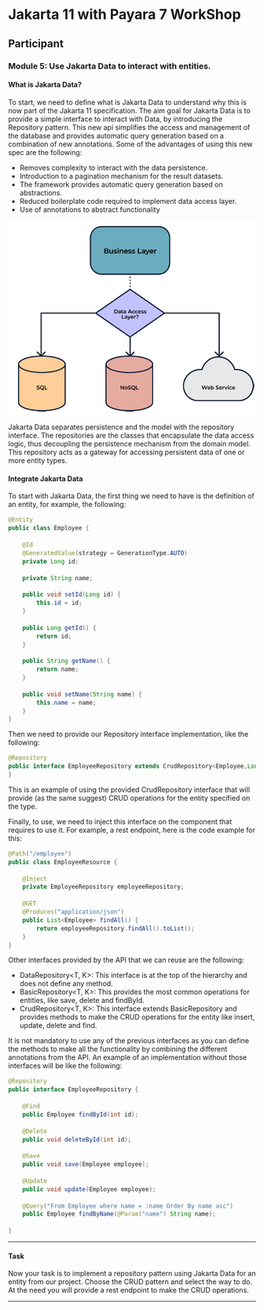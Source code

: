 # Jakarta 11 with Payara 7 WorkShop

## Participant

### **Module 5: Use Jakarta Data to interact with entities.**

#### What is Jakarta Data?

To start, we need to define what is Jakarta Data to understand why this is now part of the Jakarta 11 specification. The aim goal for Jakarta Data is to provide a simple interface to interact with Data, by introducing the Repository pattern. This new api simplifies the access and management of the database and provides automatic query generation based on a combination of new annotations. Some of the advantages of using this new spec are the following:

- Removes complexity to interact with the data persistence.
- Introduction to a pagination mechanism for the result datasets.
- The framework provides automatic query generation based on abstractions.
- Reduced boilerplate code required to implement data access layer.
- Use of annotations to abstract functionality

![Repository Pattern](img/repositoryPattern.png)

Jakarta Data separates persistence and the model with the repository interface. The repositories are the classes that encapsulate the data access logic, thus decoupling the persistence mechanism from the domain model. This repository acts as a gateway for accessing persistent data of one or more entity types.


#### Integrate Jakarta Data 

To start with Jakarta Data, the first thing we need to have is the definition of an entity, for example, the following:

```java
@Entity
public class Employee {

    @Id
    @GeneratedValue(strategy = GenerationType.AUTO)
    private Long id;
    
    private String name;

    public void setId(Long id) {
        this.id = id;
    }

    public Long getId() {
        return id;
    }

    public String getName() {
        return name;
    }

    public void setName(String name) {
        this.name = name;
    }
}
```

Then we need to provide our Repository interface implementation, like the following:

```java
@Repository
public interface EmployeeRepository extends CrudRepository<Employee,Long> {
}
```
This is an example of using the provided CrudRepository interface that will provide (as the same suggest) CRUD operations for the entity specified on the type.

Finally, to use, we need to inject this interface on the component that requires to use it. For example, a rest endpoint, here is the code example for this:

```java
@Path("/employee")
public class EmployeeResource {

    @Inject
    private EmployeeRepository employeeRepository;

    @GET
    @Produces("application/json")
    public List<Employee> findAll() {
        return employeeRepository.findAll().toList();
    }
}
```

Other interfaces provided by the API that we can reuse are the following:

- DataRepository<T, K>: This interface is at the top of the hierarchy and does not define any method.
- BasicRepository<T, K>: This provides the most common operations for entities, like save, delete and findById.
- CrudRepository<T, K>: This interface extends BasicRepository and provides methods to make the CRUD operations for the entity like insert, update, delete and find.

It is not mandatory to use any of the previous interfaces as you can define the methods to make all the functionality by combining the different annotations from the API. An example of an implementation without those interfaces will be like the following:

```java
@Repository
public interface EmployeeRepository {
    
    @Find
    public Employee findById(int id);
    
    @Delete
    public void deleteById(int id);
    
    @Save
    public void save(Employee employee);
    
    @Update
    public void update(Employee employee);
    
    @Query("From Employee where name = :name Order By name asc")
    public Employee findByName(@Param("name") String name);
    
}
```

-----
#### **Task**

Now your task is to implement a repository pattern using Jakarta Data for an entity from our project. Choose the CRUD pattern and select the way to do. At the need you will provide a rest endpoint to make the CRUD operations.

-----
